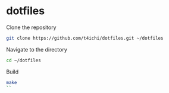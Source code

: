 # dotfiles

Clone the repository
```sh
git clone https://github.com/t4ichi/dotfiles.git ~/dotfiles
```

Navigate to the directory
```sh
cd ~/dotfiles
```

Build
```sh
make
``
